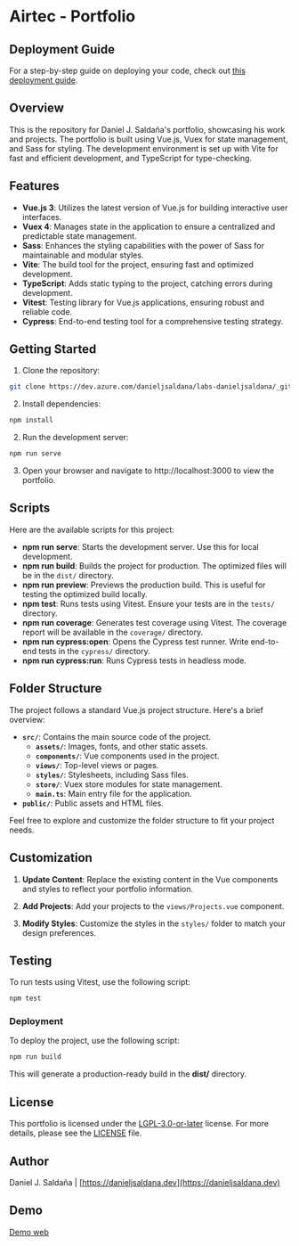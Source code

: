 # Airtec - Portfolio

## Deployment Guide

For a step-by-step guide on deploying your code, check out [this deployment guide](https://danieljsaldana.dev/despliega-tu-web-facil-con-azure-static-web-apps).

## Overview

This is the repository for Daniel J. Saldaña's portfolio, showcasing his work and projects. The portfolio is built using Vue.js, Vuex for state management, and Sass for styling. The development environment is set up with Vite for fast and efficient development, and TypeScript for type-checking.

## Features

- **Vue.js 3**: Utilizes the latest version of Vue.js for building interactive user interfaces.
- **Vuex 4**: Manages state in the application to ensure a centralized and predictable state management.
- **Sass**: Enhances the styling capabilities with the power of Sass for maintainable and modular styles.
- **Vite**: The build tool for the project, ensuring fast and optimized development.
- **TypeScript**: Adds static typing to the project, catching errors during development.
- **Vitest**: Testing library for Vue.js applications, ensuring robust and reliable code.
- **Cypress**: End-to-end testing tool for a comprehensive testing strategy.

## Getting Started

1. Clone the repository:

```bash
git clone https://dev.azure.com/danieljsaldana/labs-danieljsaldana/_git/portfolio-vitest
```

2. Install dependencies:

```bash
npm install
```

2. Run the development server:

```bash
npm run serve
```

3. Open your browser and navigate to http://localhost:3000 to view the portfolio.

## Scripts

Here are the available scripts for this project:

- **npm run serve**: Starts the development server. Use this for local development.
- **npm run build**: Builds the project for production. The optimized files will be in the `dist/` directory.
- **npm run preview**: Previews the production build. This is useful for testing the optimized build locally.
- **npm test**: Runs tests using Vitest. Ensure your tests are in the `tests/` directory.
- **npm run coverage**: Generates test coverage using Vitest. The coverage report will be available in the `coverage/` directory.
- **npm run cypress:open**: Opens the Cypress test runner. Write end-to-end tests in the `cypress/` directory.
- **npm run cypress:run**: Runs Cypress tests in headless mode.

## Folder Structure

The project follows a standard Vue.js project structure. Here's a brief overview:

- **`src/`**: Contains the main source code of the project.
  - **`assets/`**: Images, fonts, and other static assets.
  - **`components/`**: Vue components used in the project.
  - **`views/`**: Top-level views or pages.
  - **`styles/`**: Stylesheets, including Sass files.
  - **`store/`**: Vuex store modules for state management.
  - **`main.ts`**: Main entry file for the application.
- **`public/`**: Public assets and HTML files.

Feel free to explore and customize the folder structure to fit your project needs.

## Customization

1. **Update Content**: Replace the existing content in the Vue components and styles to reflect your portfolio information.

2. **Add Projects**: Add your projects to the `views/Projects.vue` component.

3. **Modify Styles**: Customize the styles in the `styles/` folder to match your design preferences.

## Testing

To run tests using Vitest, use the following script:

```bash
npm test
``` 

### Deployment

To deploy the project, use the following script:

```bash
npm run build
```    

This will generate a production-ready build in the **dist/** directory.

## License

This portfolio is licensed under the [LGPL-3.0-or-later](LICENSE) license. For more details, please see the [LICENSE](LICENSE) file.

## Author

Daniel J. Saldaña | [https://danieljsaldana.dev](https://danieljsaldana.dev)

## Demo

 [Demo web](https://wonderful-bush-0d50b8303.4.azurestaticapps.net)

